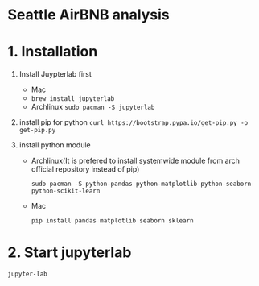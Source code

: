 # Seattle AirBNB analysis

# 1. Installation

1. Install Juypterlab first
      -  Mac
      -  
        `brew install jupyterlab`
      - Archlinux
        `sudo pacman -S jupyterlab`
2. install pip for python
        `curl https://bootstrap.pypa.io/get-pip.py -o get-pip.py`
        
3. install python module
      
      - Archlinux(It is prefered to install systemwide module from arch official repository instead of pip)
      
        `sudo pacman -S python-pandas python-matplotlib python-seaborn python-scikit-learn`
        
      - Mac
     
        `pip install pandas matplotlib seaborn sklearn`

# 2. Start jupyterlab
  `jupyter-lab`
